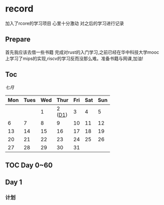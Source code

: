# record
加入了rcore的学习项目 心里十分激动  对之后的学习进行记录

## Prepare

首先我应该去借一些书籍 完成对rust的入门学习,之前已经在华中科技大学mooc上学习了mips的实现,riscv的学习反而没那么难。准备书籍与网课,加油!

## Toc

*七月*

| Mon                  | Tues                 | Wed                  | Thur                 | Fri                  | Sat                  | Sun                  |
|----------------------|----------------------|----------------------|----------------------|----------------------|----------------------|----------------------|
|                      |                      | 1                    | 2<br> ([D1](#0))     | 3                    | 4                    | 5                    |
| 6                    | 7                    | 8                    | 9                    | 10                   | 11                   | 12                   |
| 13                   | 14                   | 15                   | 16                   | 17                   | 18                   | 19                   |
| 20                   | 21                   | 22                   | 23                   | 24                   | 25                   | 26                   |
| 27                   | 28                   | 29                   | 30                   | 31                   |                      |                      |


## TOC Day 0~60
<span id="0"></span>
## Day 1
### 计划

